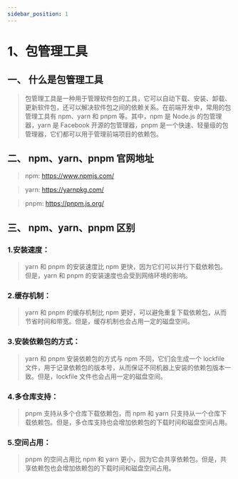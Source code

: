 ```yaml
---
sidebar_position: 1
---
```


# 1、包管理工具

## 一、 什么是包管理工具
> 包管理工具是一种用于管理软件包的工具，它可以自动下载、安装、卸载、更新软件包，还可以解决软件包之间的依赖关系。在前端开发中，常用的包管理工具有 npm、yarn 和 pnpm 等。其中，npm 是 Node.js 的包管理器，yarn 是 Facebook 开源的包管理器，pnpm 是一个快速、轻量级的包管理器，它们都可以用于管理前端项目的依赖包。

## 二、 npm、yarn、pnpm 官网地址
>npm:  https://www.npmjs.com/

>yarn:  https://yarnpkg.com/

>pnpm:  https://pnpm.js.org/

## 三、 npm、yarn、pnpm 区别
### 1.安装速度：
>yarn 和 pnpm 的安装速度比 npm 更快，因为它们可以并行下载依赖包。但是，yarn 和 pnpm 的安装速度也会受到网络环境的影响。

### 2.缓存机制：
>yarn 和 pnpm 的缓存机制比 npm 更好，可以避免重复下载依赖包，从而节省时间和带宽。但是，缓存机制也会占用一定的磁盘空间。

### 3.安装依赖包的方式：
>yarn 和 pnpm 安装依赖包的方式与 npm 不同，它们会生成一个 lockfile 文件，用于记录依赖包的版本号，从而保证不同机器上安装的依赖包版本一致。但是，lockfile 文件也会占用一定的磁盘空间。

### 4.多仓库支持：
>pnpm 支持从多个仓库下载依赖包，而 npm 和 yarn 只支持从一个仓库下载依赖包。但是，多仓库支持也会增加依赖包的下载时间和磁盘空间占用。

### 5.空间占用：
>pnpm 的空间占用比 npm 和 yarn 更小，因为它会共享依赖包。但是，共享依赖包也会增加依赖包的下载时间和磁盘空间占用。


